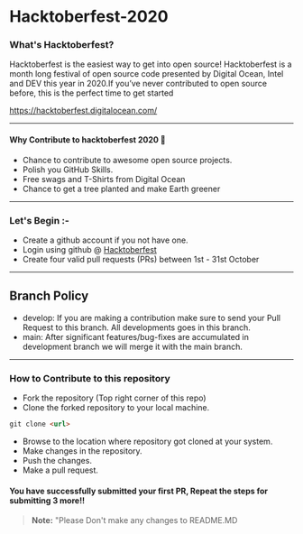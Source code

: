 # Hacktoberfest-2020
### What's Hacktoberfest?
<p>Hacktoberfest is the easiest way to get into open source! Hacktoberfest is a month long festival of open source code presented by Digital Ocean, Intel and DEV this year in 2020.If you’ve never contributed to open source before, this is the perfect time to get started 

https://hacktoberfest.digitalocean.com/</p>

-----
#### Why Contribute to hacktoberfest 2020 🙌

- Chance to contribute to awesome open source projects.
- Polish you GitHub Skills.
- Free swags and T-Shirts from Digital Ocean
- Chance to get a tree planted and make Earth greener

-----
### Let's Begin :- 

* Create a github account if you not have one.
* Login using github @ [Hacktoberfest](https://hacktoberfest.digitalocean.com/)
* Create four valid pull requests (PRs) between 1st - 31st October

-----
## Branch Policy

- develop: If you are making a contribution make sure to send your Pull Request to this branch. All developments goes in this branch.
- main: After significant features/bug-fixes are accumulated in development branch we will merge it with the main branch.

-----
### How to Contribute to this repository

* Fork the repository (Top right corner of this repo)
* Clone the forked repository to your local machine.
```markdown
git clone <url>
```
* Browse to the location where repository got cloned at your system.
* Make changes in the repository.
* Push the changes.
* Make a pull request.

#### You have successfully submitted your first PR, Repeat the steps for submitting 3 more!!
> **Note:** "Please Don't make any changes to README.MD

   

